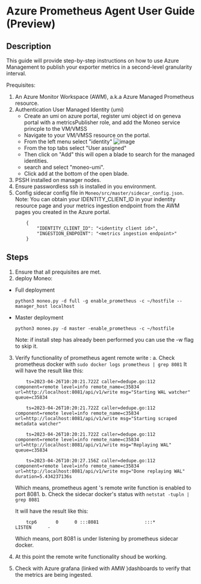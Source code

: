 Azure Prometheus Agent User Guide (Preview)
=====
Description
-----
This guide will provide step-by-step instructions on how to use Azure Management to publish your exporter metrics in a second-level granularity interval.

Prequisites:
1. An Azure Monitor Workspace (AWM), a.k.a Azure Managed Prometheus resource.
2. Authentication
    User Managed Identity (umi)
    - Create an umi on azure portal, register umi object id on geneva portal with a metricsPublisher role, and add the Moneo service princple to the VM/VMSS
    - Navigate to your VM/VMSS resource on the portal.
    - From the left menu select "identity" ![image](https://user-images.githubusercontent.com/70273488/227347854-89a1fbaa-d9ca-4694-97fa-cac2fd59ea6f.png)
    - From the top tabs select "User assigned"
    - Then click on "Add" this will open a blade to search for the managed identities.
    - search and select "moneo-umi".
    - Click add at the bottom of the open blade.
2. PSSH installed on manager nodes.
3. Ensure passwordless ssh is installed in you environment.
4. Config sidecar config file in `Moneo/src/master/sidecar_config.json`.
    Note: You can obtain your IDENTITY_CLIENT_ID in your indentity resource page and your metrics ingestion endpoint from the AWM pages you created in the Azure portal.
    ```
        {
            "IDENTITY_CLIENT_ID": "<identity client id>",
            "INGESTION_ENDPOINT": "<metrics ingestion endpoint>"
        }
    ```
Steps
-----
1. Ensure that all prequisites are met.
2. deploy Moneo:
  - Full deployment 
  
    ```python3 moneo.py -d full -g enable_prometheus -c ~/hostfile --manager_host localhost```
  - Master deployment
  
     ```python3 moneo.py -d master -enable_prometheus -c ~/hostfile```

    Note: if install step has already been performed you can use the -w flag to skip it.
3. Verify functionality of prometheus agent remote write :
    a. Check prometheus docker with `sudo docker logs prometheus | grep 8081`
    It will have the result like this:
    ```
        ts=2023-04-26T10:20:21.722Z caller=dedupe.go:112 component=remote level=info remote_name=c35834 url=http://localhost:8081/api/v1/write msg="Starting WAL watcher" queue=c35834

        ts=2023-04-26T10:20:21.722Z caller=dedupe.go:112 component=remote level=info remote_name=c35834 url=http://localhost:8081/api/v1/write msg="Starting scraped metadata watcher"

        ts=2023-04-26T10:20:21.722Z caller=dedupe.go:112 component=remote level=info remote_name=c35834 url=http://localhost:8081/api/v1/write msg="Replaying WAL" queue=c35834

        ts=2023-04-26T10:20:27.156Z caller=dedupe.go:112 component=remote level=info remote_name=c35834 url=http://localhost:8081/api/v1/write msg="Done replaying WAL" duration=5.434237136s   
    ```
    Which means, prometheus agent 's remote write function is enabled to port 8081.
    b. Check the sidecar docker's status with `netstat -tupln | grep 8081`

    It will have the result like this:
    ```
        tcp6       0      0 :::8081                 :::*                    LISTEN      -    
    ```
    Which means, port 8081 is under listening by prometheus sidecar docker.
4. At this point the remote write functionality shoud be working.
5. Check with Azure grafana (linked with AMW )dashboards to verify that the metrics are being ingested.
